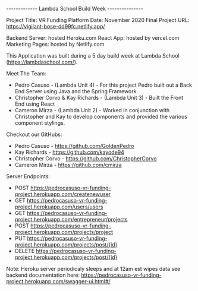 ------------- Lambda School Build Week ---------------

Project Title: VR Funding Platform
Date: November 2020
Final Project URL: https://vigilant-bose-dd99fc.netlify.app/

Backend Server: hosted Heroku.com
React App: hosted by vercel.com
Marketing Pages: hosted by Netlify.com

This Application was built during a 5 day build week at Lambda School (https://lambdaschool.com/).

Meet The Team:
+ Pedro Casuso - (Lambda Unit 4) - For this project Pedro built out a Back End Server using Java and the Spring Framework.
+ Christopher Corvo & Kay Richards - (Lambda Unit 3) - Built the Front End using React
+ Cameron Mirza - (Lambda Unit 2) - Worked in conjunction with Christopher and Kay to develop components and provided the various component stylings. 

Checkout our GitHubs:
+ Pedro Casuso - https://github.com/GoldenPedro
+ Kay Richards - https://github.com/kayode94
+ Christopher Corvo - https://github.com/ChristopherCorvo
+ Cameron Mirza - https://github.com/cmirza

Server Endpoints: 

+ POST https://pedrocasuso-vr-funding-project.herokuapp.com/createnewuser
+ GET https://pedrocasuso-vr-funding-project.herokuapp.com/users/users
+ GET https://pedrocasuso-vr-funding-project.herokuapp.com/entrepreneur/projects
+ POST https://pedrocasuso-vr-funding-project.herokuapp.com/projects/project
+ PUT https://pedrocasuso-vr-funding-project.herokuapp.com/projects/post/{id}
+ DELETE https://pedrocasuso-vr-funding-project.herokuapp.com/projects/post/{id}

Note: Heroku server periodicaly sleeps and at 12am est wipes data 
    see backend documentation here: https://pedrocasuso-vr-funding-project.herokuapp.com/swagger-ui.html#/